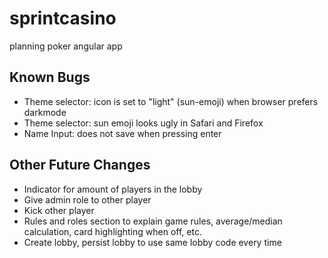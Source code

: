 # sprintcasino
planning poker angular app

## Known Bugs
 - Theme selector: icon is set to "light" (sun-emoji) when browser prefers darkmode
 - Theme selector: sun emoji looks ugly in Safari and Firefox
 - Name Input: does not save when pressing enter

## Other Future Changes
 - Indicator for amount of players in the lobby
 - Give admin role to other player
 - Kick other player
 - Rules and roles section  to explain game rules, average/median calculation, card highlighting when off, etc.
 - Create lobby, persist lobby to use same lobby code every time
